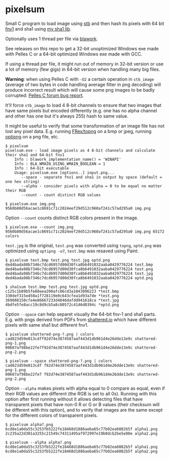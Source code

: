 # pixelsum

Small C program to load image using [stb](https://github.com/nothings/stb) and
then hash its pixels with 64 bit [fnv1](http://www.isthe.com/chongo/tech/comp/fnv/)
and sha1 using [my sha1 lib](https://github.com/FRex/blasha1).

Optionally uses 1 thread per file via [blawork](https://github.com/FRex/blawork).

See releases on this repo to get a 32-bit unoptimized Windows exe made with
Pelles C or a 64-bit optimized Windows exe made with GCC.

If using a thread per file, it might run out of memory in 32-bit version or
use a lot of memory (few gigs) in 64-bit version when handling many big files.

**Warning**: when using Pelles C with `-O2` a certain operation in `stb_image`
(average of two bytes in code handling average filter in png decoding) will
produce incorrect result which will cause some png images to be badly corrupted:
[Pelles C forum bug report](https://forum.pellesc.de/index.php?topic=7837.0).

It'll force `stb_image` to load 4 8-bit channels to ensure that two images that
have same pixels but encoded differently (e.g. one has no alpha channel and
other has one but it's always 255) hash to same value.

It might be useful to verify that some transformation of an image file has not
lost any pixel data. E.g. running [FRex/topng](https://github.com/FRex/topng) on
a bmp or jpeg, running [optipng](http://optipng.sourceforge.net/) on a png file, etc.

```
$ pixelsum
pixelsum.exe - load image pixels as 4 8-bit channels and calculate their sha1 and 64-bit fnv1
    Info : blawork_implementation_name() = 'WINAPI'
    Info : BLA_WMAIN_USING_WMAIN_BOOLEAN = 1
    Info : 64-bit executable
    Usage: pixelsum.exe [options..] input.png...
       --space - separate fnv1 and sha1 in output by space (default = one hex string)
       --alpha - consider pixels with alpha = 0 to be equal no matter their RGB
       --count - count distinct RGB values
```

```
$ pixelsum.exe img.png
9560b80d56acae1c8691c71c2024eef29d512c960af241c57ad295a0 img.png
```

Option `--count` counts distinct RGB colors present in the image.
```
$ pixelsum.exe --count img.png
9560b80d56acae1c8691c71c2024eef29d512c960af241c57ad295a0 img.png 65172 colors
```

`test.jpg` is the original, `test.png` was converted using `topng`, `optd.png`
was optimized using `optipng -o7`, `test.bmp` was resaved using Paint.

```
$ pixelsum test.bmp test.png test.jpg optd.png
ded4bada98b7346c7dcd6957d00d30fca8b6491032aaba0429776224 test.bmp
ded4bada98b7346c7dcd6957d00d30fca8b6491032aaba0429776224 test.png
ded4bada98b7346c7dcd6957d00d30fca8b6491032aaba0429776224 test.jpg
ded4bada98b7346c7dcd6957d00d30fca8b6491032aaba0429776224 optd.png

$ sha1sum test.bmp test.png test.jpg optd.png
c125c1b89b5fe88eea200afc86cd3a1043096223 *test.bmp
330def315e450a1f728119e0c643cfea1d93a7de *test.png
369088150cfe4e86667233d4046dafdd941618ca *test.jpg
4bdfe5fe8acc19c8d9cb5a8c80572c4146d0394c *optd.png
```

Option `--space` can help separet visually the 64-bit fnv-1 and sha1 parts.
E.g. with pngs derived from PDFs from [shattered.io](https://shattered.io/)
which have different pixels with same sha1 but different fnv1.
```
$ pixelsum shattered-png-?.png | colors
cad823d59e013cdff92d74e3874587aaf443d1db961d4e26dde13e9c shattered-png-1.png
00607af98be22fe7f92d74e3874587aaf443d1db961d4e26dde13e9c shattered-png-2.png

$ pixelsum --space shattered-png-?.png | colors
cad823d59e013cdf f92d74e3874587aaf443d1db961d4e26dde13e9c shattered-png-1.png
00607af98be22fe7 f92d74e3874587aaf443d1db961d4e26dde13e9c shattered-png-2.png
```

Option `--alpha` makes pixels with alpha equal to 0 compare as equal, even if
their RGB values are different (the RGB is set to all 0s). Running with this
option after first running without it allows detecting files that have
transparent pixels that have non-0 R or G or B values (their checksum will be
different with this option), and to verify that images are the same except for
the different colors of transparent pixels.
```
$ pixelsum alpha?.png
6cd8e1a0da55c3253fb5222fe18468d1886aeba65c77b02ea6082b5f alpha1.png
2c235a22d301a3255c21549c74311495af972997e19b0dcb2be5e80e alpha2.png

$ pixelsum --alpha alpha?.png
6cd8e1a0da55c3253fb5222fe18468d1886aeba65c77b02ea6082b5f alpha1.png
6cd8e1a0da55c3253fb5222fe18468d1886aeba65c77b02ea6082b5f alpha2.png
```
